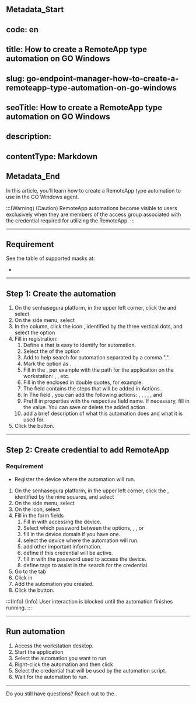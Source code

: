 ## Metadata_Start 
## code: en
## title: How to create a RemoteApp type automation on GO Windows 
## slug: go-endpoint-manager-how-to-create-a-remoteapp-type-automation-on-go-windows 
## seoTitle: How to create a RemoteApp type automation on GO Windows 
## description:  
## contentType: Markdown 
## Metadata_End
In this article, you’ll learn how to create a RemoteApp type automation to use in the GO Windows agent.

:::(Warning) (Caution)
RemoteApp automations become visible to users exclusively when they are members of the access group associated with the credential required for utilizing the RemoteApp.
:::

* * *

## Requirement
See the table of supported masks at:

* 

* * *

## Step 1: Create the automation

1. On the senhasegura platform, in the upper left corner, click the  and select 
2. On the side menu, select 
3. In the  column, click the icon , identified by the three vertical dots, and select the option 
4. Fill in  registration:
    1. Define a  that is easy to identify for automation.
    2. Select the  of the option 
    3.  Add  to help search for automation separated by a comma ",".
    4. Mark the  option as .
    5. Fill in  the , per example with the path for the application on the workstation: , , etc.
    6. Fill in the  enclosed in double quotes, for example: 
    7. The field  contains the steps that will be added in Actions.
    8. In The field , you can add the following actions: , , , , , and 
    9. Prefill in properties with the respective field name. If necessary, fill in the value. You can save or delete the added action.
    10.  add a brief description of what this automation does and what it is used for.
5. Click the  button.

* * *

## Step 2: Create credential to add RemoteApp
### Requirement

* Register the device where the automation will run.

1. On the senhasegura platform,  in the upper left corner, click the , identified by the nine squares, and select 
2. On the side menu, select 
3. On the  icon, select 
4. Fill in the form fields 
    1. Fill in with  accessing the device.
    2. Select which password  between the options, , , or 
    3.  fill in the device domain if you have one.
    4.  select the device where the automation will run.
    5.  add other important information. 
    6.  define if this credential will be active.
    7.  fill in with the password used to access the device.
    8.  define tags to assist in the search for the credential.
5. Go to the tab 
6. Click in 
7. Add the automation you created.
8. Click the  button.

:::(Info) (Info)
User interaction is blocked until the automation finishes running.
:::
* * *

## Run automation

1. Access the workstation desktop.
2. Start the application 
3. Select the automation you want to run.
4. Right-click the automation and then click 
5. Select the credential that will be used by the automation script.
6. Wait for the automation to run.

* * *

Do you still have questions? Reach out to the .
